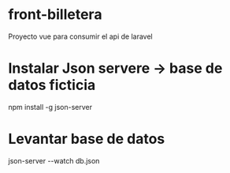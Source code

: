 # front-billetera
Proyecto vue para consumir el api de laravel
# Instalar Json servere -> base de datos ficticia
npm install -g json-server
# Levantar base de datos
json-server --watch db.json